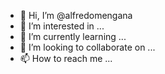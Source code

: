 - 👋 Hi, I’m @alfredomengana
- 👀 I’m interested in ...
- 🌱 I’m currently learning ...
- 💞️ I’m looking to collaborate on ...
- 📫 How to reach me ...

<!---
alfredomengana/alfredomengana is a ✨ special ✨ repository because its `README.md` (this file) appears on your GitHub profile.
You can click the Preview link to take a look at your changes.
--->
